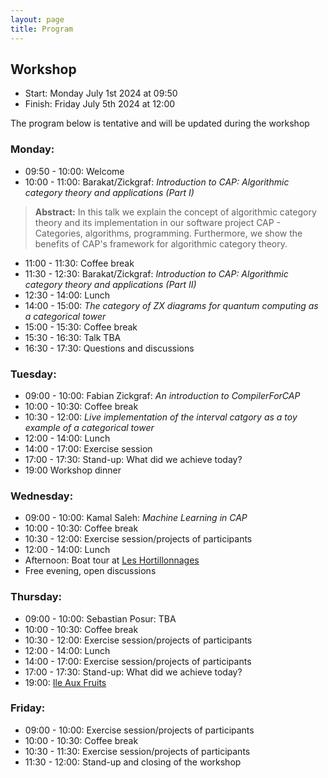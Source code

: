 ```yaml
---
layout: page
title: Program
---
```


## Workshop
* Start: Monday July 1st 2024 at 09:50
* Finish: Friday July 5th 2024 at 12:00

The program below is tentative and will be updated during the workshop

### Monday:

* 09:50 - 10:00: Welcome
* 10:00 - 11:00: Barakat/Zickgraf: *Introduction to CAP: Algorithmic category theory and applications (Part I)*<br/>
> **Abstract:** In this talk we explain the concept of algorithmic category theory
> and its implementation in our software project
> CAP - Categories, algorithms, programming.
> Furthermore, we show the benefits of CAP's framework
> for algorithmic category theory.
* 11:00 - 11:30: Coffee break
* 11:30 - 12:30: Barakat/Zickgraf: *Introduction to CAP: Algorithmic category theory and applications (Part II)*<br/>
* 12:30 - 14:00: Lunch
* 14:00 - 15:00: *The category of ZX diagrams for quantum computing as a categorical tower*
* 15:00 - 15:30: Coffee break
* 15:30 - 16:30: Talk TBA
* 16:30 - 17:30: Questions and discussions

### Tuesday:

* 09:00 - 10:00: Fabian Zickgraf: *An introduction to CompilerForCAP*
* 10:00 - 10:30: Coffee break
* 10:30 - 12:00: *Live implementation of the interval catgory as a toy example of a categorical tower*
* 12:00 - 14:00: Lunch
* 14:00 - 17:00: Exercise session
* 17:00 - 17:30: Stand-up: What did we achieve today?
* 19:00 Workshop dinner

### Wednesday:

* 09:00 - 10:00: Kamal Saleh: *Machine Learning in CAP*
* 10:00 - 10:30: Coffee break
* 10:30 - 12:00: Exercise session/projects of participants
* 12:00 - 14:00: Lunch
* Afternoon: Boat tour at [Les Hortillonnages](https://maps.app.goo.gl/xC3aBqfiLkZxQC2V8)
* Free evening, open discussions

### Thursday:

* 09:00 - 10:00: Sebastian Posur: TBA
* 10:00 - 10:30: Coffee break
* 10:30 - 12:00: Exercise session/projects of participants
* 12:00 - 14:00: Lunch
* 14:00 - 17:00: Exercise session/projects of participants
* 17:00 - 17:30: Stand-up: What did we achieve today?
* 19:00: [Ile Aux Fruits](https://maps.app.goo.gl/5PbHfJX1gVWSk28H9)

### Friday:

* 09:00 - 10:00: Exercise session/projects of participants
* 10:00 - 10:30: Coffee break
* 10:30 - 11:30: Exercise session/projects of participants
* 11:30 - 12:00: Stand-up and closing of the workshop
